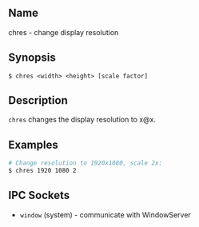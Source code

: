 ## Name

chres - change display resolution

## Synopsis

```**sh
$ chres <width> <height> [scale factor]
```

## Description

`chres` changes the display resolution to <width>x<height>@<scale factor>x.

## Examples

```sh
# Change resolution to 1920x1080, scale 2x:
$ chres 1920 1080 2
```

## IPC Sockets

* `window` (system) - communicate with WindowServer
